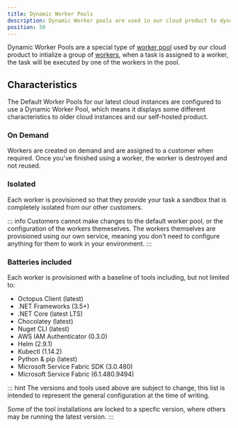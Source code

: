 ```yaml
---
title: Dynamic Worker Pools
description: Dynamic Worker pools are used in our cloud product to dynamically create and assign workers to running tasks.  This page describes how dynamic worker pools work.
position: 50
---
```


Dynamic Worker Pools are a special type of [worker pool](/docs/infrastructure/workers/worker-pools.md) used by our cloud product to intialize a group of [workers](/docs/infrastructure/workers/index.md), when a task is assigned to a worker, the task will be executed by one of the workers in the pool.

## Characteristics

The Default Worker Pools for our latest cloud instances are configured to use a Dynamic Worker Pool, which means it displays some different characteristics to older cloud instances and our self-hosted product.

### On Demand

Workers are created on demand and are assigned to a customer when required. Once you've finished using a worker, the worker is destroyed and not reused.

### Isolated

Each worker is provisioned so that they provide your task a sandbox that is completely isolated from our other customers.

::: info
Customers cannot make changes to the default worker pool, or the configuration of the workers themeselves. The workers themselves are provisioned using our own service, meaning you don't need to configure anything for them to work in your environment.
:::

### Batteries included

Each worker is provisioned with a baseline of tools including, but not limited to:

- Octopus Client (latest)
- .NET Frameworks (3.5+)
- .NET Core (latest LTS)
- Chocolatey (latest)
- Nuget CLI (latest)
- AWS IAM Authenticator (0.3.0)
- Helm (2.9.1)
- Kubectl (1.14.2)
- Python & pip (latest)
- Microsoft Service Fabric SDK (3.0.480)
- Microsoft Service Fabric (6.1.480.9494)

::: hint
The versions and tools used above are subject to change, this list is intended to represent the general configuration at the time of writing. 

Some of the tool installations are locked to a specfic version, where others may be running the latest version. 
:::

